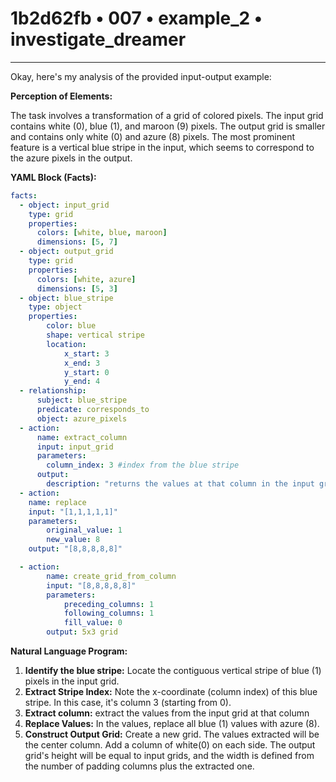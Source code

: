 # 1b2d62fb • 007 • example_2 • investigate_dreamer

---
Okay, here's my analysis of the provided input-output example:

**Perception of Elements:**

The task involves a transformation of a grid of colored pixels. The input grid contains white (0), blue (1), and maroon (9) pixels. The output grid is smaller and contains only white (0) and azure (8) pixels. The most prominent feature is a vertical blue stripe in the input, which seems to correspond to the azure pixels in the output.

**YAML Block (Facts):**



```yaml
facts:
  - object: input_grid
    type: grid
    properties:
      colors: [white, blue, maroon]
      dimensions: [5, 7]
  - object: output_grid
    type: grid
    properties:
      colors: [white, azure]
      dimensions: [5, 3]
  - object: blue_stripe
    type: object
    properties:
        color: blue
        shape: vertical stripe
        location:
            x_start: 3
            x_end: 3
            y_start: 0
            y_end: 4
  - relationship:
      subject: blue_stripe
      predicate: corresponds_to
      object: azure_pixels
  - action:
      name: extract_column
      input: input_grid
      parameters:
        column_index: 3 #index from the blue stripe
      output:
        description: "returns the values at that column in the input grid [1,1,1,1,1]"
  - action:
    name: replace
    input: "[1,1,1,1,1]"
    parameters:
        original_value: 1
        new_value: 8
    output: "[8,8,8,8,8]"

  - action:
        name: create_grid_from_column
        input: "[8,8,8,8,8]"
        parameters:
            preceding_columns: 1
            following_columns: 1
            fill_value: 0
        output: 5x3 grid
```



**Natural Language Program:**

1.  **Identify the blue stripe:** Locate the contiguous vertical stripe of blue (1) pixels in the input grid.
2.  **Extract Stripe Index:** Note the x-coordinate (column index) of this blue stripe. In this case, it's column 3 (starting from 0).
3. **Extract column:** extract the values from the input grid at that column
4.  **Replace Values:** In the values, replace all blue (1) values with azure (8).
5.  **Construct Output Grid:** Create a new grid. The values extracted will be the center column. Add a column of white(0) on each side. The output grid's height will be equal to input grids, and the width is defined from the number of padding columns plus the extracted one.


